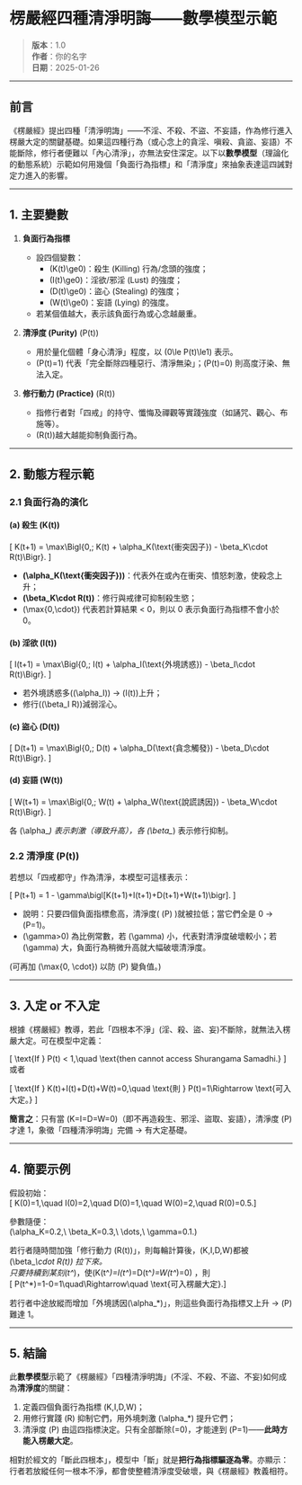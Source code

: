 # 楞嚴經四種清淨明誨——數學模型示範

> **版本**：1.0  
> **作者**：你的名字  
> **日期**：2025-01-26  

---

## 前言

《楞嚴經》提出四種「清淨明誨」——不淫、不殺、不盜、不妄語，作為修行進入楞嚴大定的關鍵基礎。如果這四種行為（或心念上的貪淫、嗔殺、貪盜、妄語）不能斷除，修行者便難以「內心清淨」，亦無法安住深定。以下以**數學模型**（理論化的動態系統）示範如何用幾個「負面行為指標」和「清淨度」來抽象表達這四誡對定力進入的影響。

---

## 1. 主要變數

1. **負面行為指標**  
   - 設四個變數：
     - \(K(t)\ge0\)：殺生 (Killing) 行為/念頭的強度；  
     - \(I(t)\ge0\)：淫欲/邪淫 (Lust) 的強度；  
     - \(D(t)\ge0\)：盜心 (Stealing) 的強度；  
     - \(W(t)\ge0\)：妄語 (Lying) 的強度。  
   - 若某個值越大，表示該負面行為或心念越嚴重。

2. **清淨度 (Purity)** \(P(t)\)  
   - 用於量化個體「身心清淨」程度，以 \(0\le P(t)\le1\) 表示。  
   - \(P(t)=1\) 代表「完全斷除四種惡行、清淨無染」；\(P(t)=0\) 則高度汙染、無法入定。

3. **修行動力 (Practice)** \(R(t)\)  
   - 指修行者對「四戒」的持守、懺悔及禪觀等實踐強度（如誦咒、觀心、布施等）。  
   - \(R(t)\)越大越能抑制負面行為。

---

## 2. 動態方程示範

### 2.1 負面行為的演化

#### (a) 殺生 \(K(t)\)

\[
K(t+1) = \max\Bigl\{0,\; K(t) + \alpha_K(\text{衝突因子}) - \beta_K\cdot R(t)\Bigr\}.
\]
- **\(\alpha_K(\text{衝突因子})\)**：代表外在或內在衝突、憤怒刺激，使殺念上升；  
- **\(\beta_K\cdot R(t)\)**：修行與戒律可抑制殺生慾；  
- \(\max\{0,\cdot\}\) 代表若計算結果 < 0，則以 0 表示負面行為指標不會小於 0。

#### (b) 淫欲 \(I(t)\)

\[
I(t+1) = \max\Bigl\{0,\; I(t) + \alpha_I(\text{外境誘惑}) - \beta_I\cdot R(t)\Bigr\}.
\]
- 若外境誘惑多(\(\alpha_I\)) → \(I(t)\)上升；  
- 修行(\(\beta_I R\))減弱淫心。

#### (c) 盜心 \(D(t)\)

\[
D(t+1) = \max\Bigl\{0,\; D(t) + \alpha_D(\text{貪念觸發}) - \beta_D\cdot R(t)\Bigr\}.
\]

#### (d) 妄語 \(W(t)\)

\[
W(t+1) = \max\Bigl\{0,\; W(t) + \alpha_W(\text{說謊誘因}) - \beta_W\cdot R(t)\Bigr\}.
\]

各 \(\alpha_*\) 表示刺激（導致升高），各 \(\beta_*\) 表示修行抑制。

### 2.2 清淨度 \(P(t)\)

若想以「四戒都守」作為清淨，本模型可這樣表示：

\[
P(t+1) = 1 - \gamma\bigl[K(t+1)+I(t+1)+D(t+1)+W(t+1)\bigr].
\]

- 說明：只要四個負面指標愈高，清淨度( \(P\) )就被拉低；當它們全是 0 → \(P=1\)。  
- \(\gamma>0\) 為比例常數，若 \(\gamma\) 小，代表對清淨度破壞較小；若 \(\gamma\) 大，負面行為稍微升高就大幅破壞清淨度。

(可再加 \(\max\{0, \cdot\}\) 以防 \(P\) 變負值。)

---

## 3. 入定 or 不入定

根據《楞嚴經》教導，若此「四根本不淨」(淫、殺、盜、妄)不斷除，就無法入楞嚴大定。可在模型中定義：

\[
\text{If } P(t) < 1,\quad \text{then cannot access Shurangama Samadhi.}
\]
或者

\[
\text{If } K(t)+I(t)+D(t)+W(t)=0,\quad \text{則 } P(t)=1\Rightarrow \text{可入大定。}
\]

**簡言之**：只有當 \(K=I=D=W=0\)（即不再造殺生、邪淫、盜取、妄語），清淨度 \(P\) 才達 1，象徵「四種清淨明誨」完備 → 有大定基礎。

---

## 4. 簡要示例

假設初始：  
\[
K(0)=1,\quad I(0)=2,\quad D(0)=1,\quad W(0)=2,\quad R(0)=0.5.\]

參數隨便：  
\(\alpha_K=0.2,\ \beta_K=0.3,\ \dots,\ \gamma=0.1.\)

若行者隨時間加強「修行動力 \(R(t)\)」，則每輪計算後，\(K,I,D,W\)都被\(\beta_*\cdot R(t)\) 拉下來。  
只要持續到某刻\(t^*\)，使\(K(t^*)=I(t^*)=D(t^*)=W(t^*)=0\) ，則  
\[
P(t^*)=1-0=1\quad\Rightarrow\quad \text{可入楞嚴大定}.\]

若行者中途放縱而增加「外境誘因(\alpha_*)」，則這些負面行為指標又上升 → \(P\)難達 1。

---

## 5. 結論

此**數學模型**示範了《楞嚴經》「四種清淨明誨」(不淫、不殺、不盜、不妄)如何成為**清淨度**的關鍵：  
1. 定義四個負面行為指標 \(K,I,D,W\)；  
2. 用修行實踐 \(R\) 抑制它們，用外境刺激 \(\alpha_*\) 提升它們；  
3. 清淨度 \(P\) 由這四指標決定。只有全部斷除(=0)，才能達到 \(P=1\)——**此時方能入楞嚴大定**。

相對於經文的「斷此四根本」，模型中「斷」就是**把行為指標驅逐為零**。亦顯示：行者若放縱任何一根本不淨，都會使整體清淨度受破壞，與《楞嚴經》教義相符。
